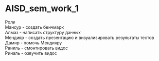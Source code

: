 # AISD_sem_work_1
Роли\
Мансур - создать бенчмарк\
Алмаз - написать структуру данных\
Мендияр - создать презентацию и визуализировать результаты тестов\
Дамир - помочь Мендияру\
Раниль - смонтировать видос\
Риналь - озвучить видос
